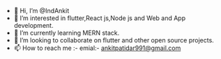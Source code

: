 - 👋 Hi, I’m @IndAnkit
- 👀 I’m interested in flutter,React js,Node js and Web and App development.
- 🌱 I’m currently learning MERN stack.
- 💞️ I’m looking to collaborate on flutter and other open source projects.
- 📫 How to reach me :- emial:- ankitpatidar991@gmail.com 

<!---
IndAnkit/IndAnkit is a ✨ special ✨ repository because its `README.md` (this file) appears on your GitHub profile.
You can click the Preview link to take a look at your changes.
--->
